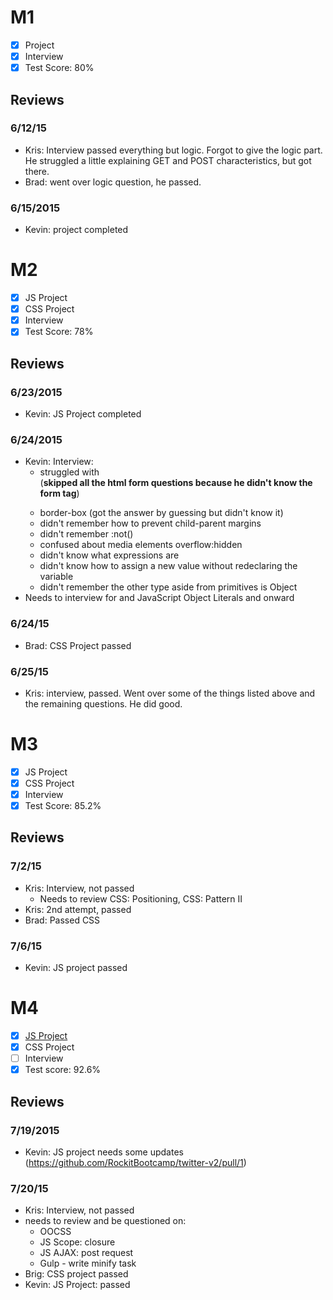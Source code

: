 # M1

- [x] Project
- [x] Interview
- [x] Test Score: 80%

## Reviews

### 6/12/15

- Kris: Interview passed everything but logic. Forgot to give the logic part. He struggled a little explaining GET and POST characteristics, but got there.
- Brad: went over logic question, he passed.

### 6/15/2015

- Kevin: project completed

# M2

- [x] JS Project
- [x] CSS Project
- [x] Interview
- [x] Test Score: 78%

## Reviews

### 6/23/2015

- Kevin: JS Project completed

### 6/24/2015

- Kevin: Interview:
  - struggled with <form> (**skipped all the html form questions because he didn't know the form tag**)
  - border-box (got the answer by guessing but didn't know it)
  - didn't remember how to prevent child-parent margins
  - didn't remember :not()
  - confused about media elements overflow:hidden
  - didn't know what expressions are
  - didn't know how to assign a new value without redeclaring the variable
  - didn't remember the other type aside from primitives is Object
- Needs to interview for <form> and JavaScript Object Literals and onward

### 6/24/15

- Brad: CSS Project passed

### 6/25/15
- Kris: interview, passed. Went over some of the things listed above and the remaining questions. He did good.

# M3

- [x] JS Project
- [x] CSS Project
- [x] Interview
- [x] Test Score: 85.2%

## Reviews

### 7/2/15
- Kris: Interview, not passed
  - Needs to review CSS: Positioning, CSS: Pattern II
- Kris: 2nd attempt, passed
- Brad: Passed CSS

### 7/6/15
- Kevin: JS project passed

# M4

- [x] [JS Project](https://github.com/richi1717/twitter)
- [x] CSS Project
- [ ] Interview
- [x] Test score: 92.6%

## Reviews

### 7/19/2015

- Kevin: JS project needs some updates (https://github.com/RockitBootcamp/twitter-v2/pull/1)

### 7/20/15

- Kris: Interview, not passed
- needs to review and be questioned on:
  - OOCSS
  - JS Scope: closure
  - JS AJAX: post request
  - Gulp - write minify task
- Brig: CSS project passed
- Kevin: JS Project: passed
